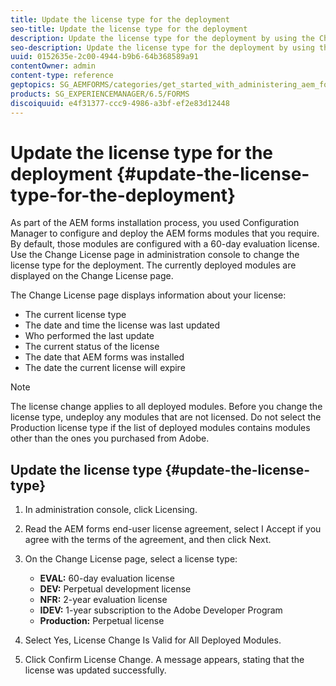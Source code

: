 ```yaml
---
title: Update the license type for the deployment
seo-title: Update the license type for the deployment
description: Update the license type for the deployment by using the Change License page in administration console.
seo-description: Update the license type for the deployment by using the Change License page in administration console.
uuid: 0152635e-2c00-4944-b9b6-64b368589a91
contentOwner: admin
content-type: reference
geptopics: SG_AEMFORMS/categories/get_started_with_administering_aem_forms_on_jee
products: SG_EXPERIENCEMANAGER/6.5/FORMS
discoiquuid: e4f31377-ccc9-4986-a3bf-ef2e83d12448
---
```


# Update the license type for the deployment {#update-the-license-type-for-the-deployment}

As part of the AEM forms installation process, you used Configuration Manager to configure and deploy the AEM forms modules that you require. By default, those modules are configured with a 60-day evaluation license. Use the Change License page in administration console to change the license type for the deployment. The currently deployed modules are displayed on the Change License page.

The Change License page displays information about your license:

* The current license type
* The date and time the license was last updated
* Who performed the last update
* The current status of the license
* The date that AEM forms was installed
* The date the current license will expire

>[!NOTE]
>
>The license change applies to all deployed modules. Before you change the license type, undeploy any modules that are not licensed. Do not select the Production license type if the list of deployed modules contains modules other than the ones you purchased from Adobe.

## Update the license type {#update-the-license-type}

1. In administration console, click Licensing.
1. Read the AEM forms end-user license agreement, select I Accept if you agree with the terms of the agreement, and then click Next.
1. On the Change License page, select a license type:

    * **EVAL:** 60-day evaluation license
    * **DEV:** Perpetual development license
    * **NFR:** 2-year evaluation license
    * **IDEV:** 1-year subscription to the Adobe Developer Program
    * **Production:** Perpetual license

1. Select Yes, License Change Is Valid for All Deployed Modules.
1. Click Confirm License Change. A message appears, stating that the license was updated successfully.

